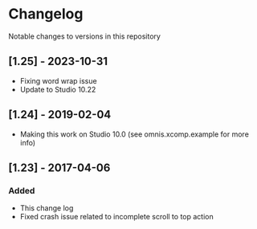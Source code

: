 # Changelog
Notable changes to versions in this repository

## [1.25] - 2023-10-31
- Fixing word wrap issue
- Update to Studio 10.22

## [1.24] - 2019-02-04
- Making this work on Studio 10.0 (see omnis.xcomp.example for more info)

## [1.23] - 2017-04-06
### Added
- This change log
- Fixed crash issue related to incomplete scroll to top action
